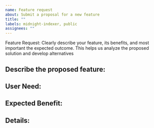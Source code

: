 ```yaml
---
name: Feature request
about: Submit a proposal for a new feature
title: ""
labels: midnight-indexer, public
assignees: ""
---
```


Feature Request: Clearly describe your feature, its benefits, and most important the expected outcome. This helps us analyze the proposed solution and develop alternatives

## Describe the proposed feature:

## User Need:
<!-- What user need does this feature address? Include use cases and user stories. -->

## Expected Benefit:
<!--What benefits does this feature provide to users and the platform? -->

## Details:
<!--Proposed implementation ideas, alternatives considered, dependencies, and any additional information.-->
